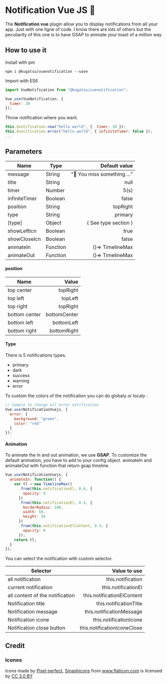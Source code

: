 # Notification Vue JS 🚀

The **Notification vue** plugin allow you to display notifications from all your app. Just with one ligne of code.
I know there are lots of others but the peculiarity of this one is to have GSAP to animate your toast of a million way

## How to use it

Install with pm

```console
npm i @kugatsu/vuenotification --save
```

Import with ES6

```javascript
import VueNotification from "@kugatsu/vuenotification";

Vue.use(VueNotification, {
  timer: 20
});
```

Throw notification where you want.

```javascript
this.$notification.new("hello world", {  timer: 10 });
this.$notification.error("hello world", { infiniteTimer: false });
...
```

## Parameters

| Name          | Type     |               Default value |
| ------------- | -------- | --------------------------: |
| message       | String   | "🚧 You miss something ..." |
| title         | String   |                        null |
| timer         | Number   |                        5(s) |
| infiniteTimer | Boolean  |                       false |
| position      | String   |                    topRight |
| type          | String   |                     primary |
| [type]        | Object   |        ( See type section ) |
| showLeftIcn   | Boolean  |                        true |
| showCloseIcn  | Boolean  |                       false |
| animateIn     | Function |            ()=> TimelineMax |
| animateOut    | Function |            ()=> TimelineMax |

#### position

| Name          |        Value |
| ------------- | -----------: |
| top center    |     topRight |
| top left      |      topLeft |
| top right     |     topRight |
| bottom center | bottomCenter |
| bottom left   |   bottomLeft |
| bottom right  |  bottomRight |

#### Type

There is 5 notifications types.

- primary
- dark
- success
- warning
- error

To custom the colors of the notification you can do globaly or localy :

```javascript
// Sample to change all error notification
Vue.use(NotificationVuejs, {
  error: {
    background: "green",
    color: "red"
  }
});
```

#### Animation

To animate the in and out animation, we use **GSAP**. To customize the default animation, you have to add to your config object. animateIn and animateOut with function that return gsap timeline.

```javascript
Vue.use(NotificationVuejs, {
  animateIn: function() {
    var tl = new TimelineMax()
      .from(this.notificationEl, 0.6, {
        opacity: 0
      })
      .from(this.notificationEl, 0.4, {
        borderRadius: 100,
        width: 58,
        height: 58
      })
      .from(this.notificationElContent, 0.3, {
        opacity: 0
      });
    return tl;
  }
});
```

You can select the notification with custom selector.

| Selector                        |                Value to use |
| ------------------------------- | --------------------------: |
| all notification                |           this.notification |
| current notification            |         this.notificationEl |
| all content of the notification |  this.notificationElContent |
| Notification title              |      this.notificationTitle |
| Notification message            |    this.notificationMessage |
| Notification icone              |      this.notificationIcone |
| Notification close button       | this.notificationIconeClose |

## Credit

### Icones

<div>Icons made by <a href="https://www.flaticon.com/authors/pixel-perfect" title="Pixel perfect">Pixel perfect</a>, <a href="https://www.flaticon.com/authors/smashicons" title="Smashicons">Smashicons</a> from <a href="https://www.flaticon.com/" 			    title="Flaticon">www.flaticon.com</a> is licensed by <a href="http://creativecommons.org/licenses/by/3.0/" 			    title="Creative Commons BY 3.0" target="_blank">CC 3.0 BY</a></div>
